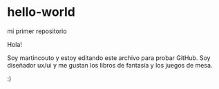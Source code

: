 # hello-world
mi primer repositorio

Hola!

Soy martincouto y estoy editando este archivo para probar GitHub. 
Soy diseñador ux/ui y me gustan los libros de fantasía y los juegos de mesa.

:)
